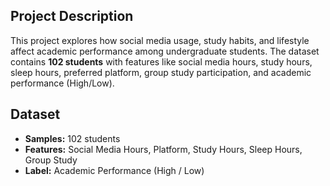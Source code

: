 ## Project Description

This project explores how social media usage, study habits, and lifestyle affect academic performance among undergraduate students. The dataset contains **102 students** with features like social media hours, study hours, sleep hours, preferred platform, group study participation, and academic performance (High/Low).

## Dataset

* **Samples:** 102 students
* **Features:** Social Media Hours, Platform, Study Hours, Sleep Hours, Group Study
* **Label:** Academic Performance (High / Low)
